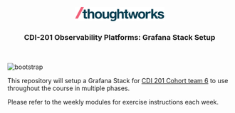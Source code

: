 <div align="center">
	<p>
		<img alt="Thoughtworks Logo" src="https://raw.githubusercontent.com/ThoughtWorks-DPS/static/master/thoughtworks_flamingo_wave.png?sanitize=true" width=200 />
    <br />
	</p>
  <h3>CDI-201 Observability Platforms: Grafana Stack Setup</h3>
</div>
<br />

![bootstrap](https://img.shields.io/badge/document-EarlyDraft-yellow.svg?style=for-the-badge&logo=markdown)  

This repository will setup a Grafana Stack for [CDI 201 Cohort team 6](https://github.com/twks-cohort/cdi-201-team6-grafana-stack) to use throughout the course in multiple phases.

Please refer to the weekly modules for exercise instructions each week.
